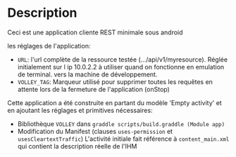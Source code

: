 # Description

Ceci est une application cliente REST minimale sous android

les réglages de l'application:
* ```URL```: l'url complète de la ressource testée (.../api/v1/myresource). 
   Réglée initialement sur l ip 10.0.2.2 à utiliser quand on fonctionne en emulation de terminal. vers la machine de développement.
* ```VOLLEY_TAG```: Marqueur utilisé pour supprimer toutes les requêtes en attente lors de la fermeture de l'application (onStop)

Cette application a été construite en partant du modèle 'Empty activity' et en ajoutant les réglages et primitives nécessaires:
* Bibliothèque ```VOLLEY``` dans ```graddle scripts/build.graddle (Module app)```
* Modification du Manifest (clauses ```uses-permission``` et ```usesCleartextTraffic```)
L'activité initiale fait référence à ```content_main.xml``` qui contient la description réelle de l'IHM